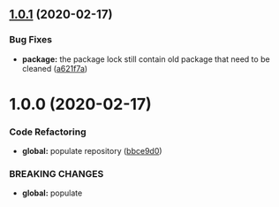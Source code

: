 ## [1.0.1](https://github.com/Itee/itee-elasticsearch/compare/v1.0.0...v1.0.1) (2020-02-17)


### Bug Fixes

* **package:** the package lock still contain old package that need to be cleaned ([a621f7a](https://github.com/Itee/itee-elasticsearch/commit/a621f7a6ab85c6626e6319ea859a89215283a736))

# 1.0.0 (2020-02-17)


### Code Refactoring

* **global:** populate repository ([bbce9d0](https://github.com/Itee/itee-elasticsearch/commit/bbce9d0ff0f0c953fd1feb46aede160782c51dd1))


### BREAKING CHANGES

* **global:** populate
